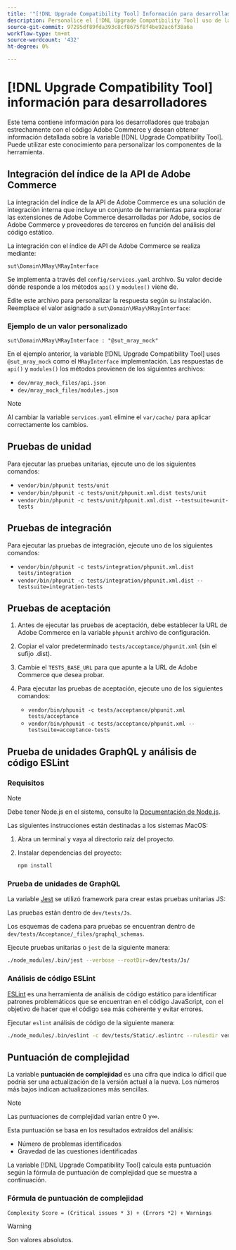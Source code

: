 ```yaml
---
title: '"[!DNL Upgrade Compatibility Tool] Información para desarrolladores"'
description: Personalice el [!DNL Upgrade Compatibility Tool] uso de la integración de índice de API.
source-git-commit: 97295df89fda393c8cf8675f8f4be92ac6f38a6a
workflow-type: tm+mt
source-wordcount: '432'
ht-degree: 0%

---
```



# [!DNL Upgrade Compatibility Tool] información para desarrolladores

Este tema contiene información para los desarrolladores que trabajan estrechamente con el código Adobe Commerce y desean obtener información detallada sobre la variable [!DNL Upgrade Compatibility Tool]. Puede utilizar este conocimiento para personalizar los componentes de la herramienta.

## Integración del índice de la API de Adobe Commerce

La integración del índice de la API de Adobe Commerce es una solución de integración interna que incluye un conjunto de herramientas para explorar las extensiones de Adobe Commerce desarrolladas por Adobe, socios de Adobe Commerce y proveedores de terceros en función del análisis del código estático.

La integración con el índice de API de Adobe Commerce se realiza mediante:

`sut\Domain\MRay\MRayInterface`

Se implementa a través del `config/services.yaml` archivo. Su valor decide dónde responde a los métodos `api()` y `modules()` viene de.

Edite este archivo para personalizar la respuesta según su instalación. Reemplace el valor asignado a `sut\Domain\MRay\MRayInterface`:

### Ejemplo de un valor personalizado

`sut\Domain\MRay\MRayInterface : "@sut_mray_mock"`

En el ejemplo anterior, la variable [!DNL Upgrade Compatibility Tool] uses `@sut_mray_mock` como el `MRayInterface` implementación. Las respuestas de `api()` y `modules()` los métodos provienen de los siguientes archivos:

- `dev/mray_mock_files/api.json`
- `dev/mray_mock_files/modules.json`

>[!NOTE]
>
>Al cambiar la variable `services.yaml` elimine el `var/cache/` para aplicar correctamente los cambios.

## Pruebas de unidad

Para ejecutar las pruebas unitarias, ejecute uno de los siguientes comandos:

- `vendor/bin/phpunit tests/unit`
- `vendor/bin/phpunit -c tests/unit/phpunit.xml.dist tests/unit`
- `vendor/bin/phpunit -c tests/unit/phpunit.xml.dist --testsuite=unit-tests`

## Pruebas de integración

Para ejecutar las pruebas de integración, ejecute uno de los siguientes comandos:

- `vendor/bin/phpunit -c tests/integration/phpunit.xml.dist tests/integration`
- `vendor/bin/phpunit -c tests/integration/phpunit.xml.dist --testsuite=integration-tests`

## Pruebas de aceptación

1. Antes de ejecutar las pruebas de aceptación, debe establecer la URL de Adobe Commerce en la variable `phpunit` archivo de configuración.
1. Copiar el valor predeterminado `tests/acceptance/phpunit.xml` (sin el sufijo .dist).
1. Cambie el `TESTS_BASE_URL` para que apunte a la URL de Adobe Commerce que desea probar.
1. Para ejecutar las pruebas de aceptación, ejecute uno de los siguientes comandos:

   - `vendor/bin/phpunit -c tests/acceptance/phpunit.xml tests/acceptance`
   - `vendor/bin/phpunit -c tests/acceptance/phpunit.xml --testsuite=acceptance-tests`

## Prueba de unidades GraphQL y análisis de código ESLint

### Requisitos

>[!NOTE]
>
>Debe tener Node.js en el sistema, consulte la [Documentación de Node.js](https://nodejs.dev/learn/how-to-install-nodejs).

Las siguientes instrucciones están destinadas a los sistemas MacOS:

1. Abra un terminal y vaya al directorio raíz del proyecto.
1. Instalar dependencias del proyecto:

   ```bash
   npm install
   ```

### Prueba de unidades de GraphQL

La variable [Jest](https://jestjs.io/docs/getting-started) se utilizó framework para crear estas pruebas unitarias JS:

Las pruebas están dentro de `dev/tests/Js`.

Los esquemas de cadena para pruebas se encuentran dentro de `dev/tests/Acceptance/_files/graphql_schemas`.

Ejecute pruebas unitarias o `jest` de la siguiente manera:

```bash
./node_modules/.bin/jest --verbose --rootDir=dev/tests/Js/
```

### Análisis de código ESLint

[ESLint](https://eslint.org/docs/user-guide/getting-started) es una herramienta de análisis de código estático para identificar patrones problemáticos que se encuentran en el código JavaScript, con el objetivo de hacer que el código sea más coherente y evitar errores.

Ejecutar `eslint` análisis de código de la siguiente manera:

```bash
./node_modules/.bin/eslint -c dev/tests/Static/.eslintrc --rulesdir vendor/magento/magento-coding-standard/eslint/rules path/to/analyse
```

## Puntuación de complejidad

La variable **puntuación de complejidad** es una cifra que indica lo difícil que podría ser una actualización de la versión actual a la nueva. Los números más bajos indican actualizaciones más sencillas.

>[!NOTE]
>
>Las puntuaciones de complejidad varían entre 0 y∞.

Esta puntuación se basa en los resultados extraídos del análisis:

- Número de problemas identificados
- Gravedad de las cuestiones identificadas

La variable [!DNL Upgrade Compatibility Tool] calcula esta puntuación según la fórmula de puntuación de complejidad que se muestra a continuación.

### Fórmula de puntuación de complejidad

`Complexity Score = (Critical issues * 3) + (Errors *2) + Warnings`

>[!WARNING]
>
>Son valores absolutos.
